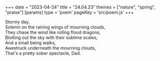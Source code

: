 +++
date = "2023-04-24"
title = "24.04.23"
themes = ["nature", "spring", "praise"]
[params]
  type = 'poem'
  pageKey = 'src/poem.js'
+++

Stormy day,  
Solemn on the raining wings of mourning clouds,  
They chase the wind like rolling flood dragons,  
Blotting out the sky with their sublime scales,  
And a small being walks,  
Awestruck underneath the mourning clouds,  
That's a pretty sober spectacle, Dad.
